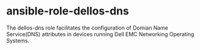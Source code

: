 # ansible-role-dellos-dns
The dellos-dns role facilitates the configuration of Domian Name Service(DNS) attributes in devices running Dell EMC Networking Operating Systems.
